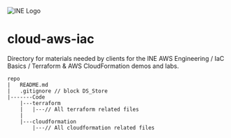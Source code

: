 ![INE Logo](https://cdn.shopify.com/s/files/1/1721/7507/files/INE_Black_Logo_Retina.png)
# cloud-aws-iac
Directory for materials needed by clients for the INE AWS Engineering / IaC Basics / Terraform &amp; AWS CloudFormation demos and labs.
```
repo
|	README.md
|	.gitignore // block DS_Store
|-------Code
	|---terraform
	|   |---// All terraform related files
	|
	|---cloudformation
	    |---// All cloudformation related files
```
